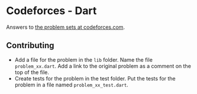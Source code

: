 # Codeforces - Dart

Answers to [the problem sets at codeforces.com](https://codeforces.com/problemset?order=BY_RATING_ASC).

## Contributing

- Add a file for the problem in the `lib` folder. Name the file `problem_xx.dart`. Add a link to the original problem as a comment on the top of the file.
- Create tests for the problem in the test folder. Put the tests for the problem in a file named `problem_xx_test.dart`.